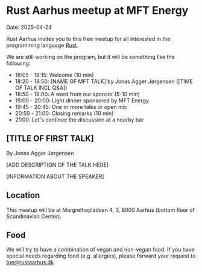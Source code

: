 # Rust Aarhus meetup at MFT Energy

Date: 2025-04-24

Rust Aarhus invites you to this free meetup for all interested in the programming language [Rust].

We are still working on the program, but it will be something like the following:

- 18:05 - 18:15: Welcome (10 min)
- 18:20 - 18:50: [NAME OF MFT TALK] by Jonas Agger Jørgensen ([TIME OF TALK INCL Q&A])
- 18:50 - 19:00: A word from our sponsor (5-10 min)
- 19:00 - 20:00: Light dinner sponsored by MFT Energy
- 19:45 - 20:45: One or more talks or open mic
- 20:50 - 21:00: Closing remarks (10 min)
- 21:00: Let's continue the discussion at a nearby bar


## [TITLE OF FIRST TALK]

By Jonas Agger Jørgensen

[ADD DESCRIPTION OF THE TALK HERE]

[INFORMATION ABOUT THE SPEAKER]


## Location
This meetup will be at Margrethepladsen 4, 3, 8000 Aarhus (bottom floor of Scandinavian Center).


## Food
We will try to have a combination of vegan and non-vegan food. If you have special needs regarding food (e.g. allergies), please forward your request to tue@rustaarhus.dk.


[rust]: https://www.rust-lang.org/
